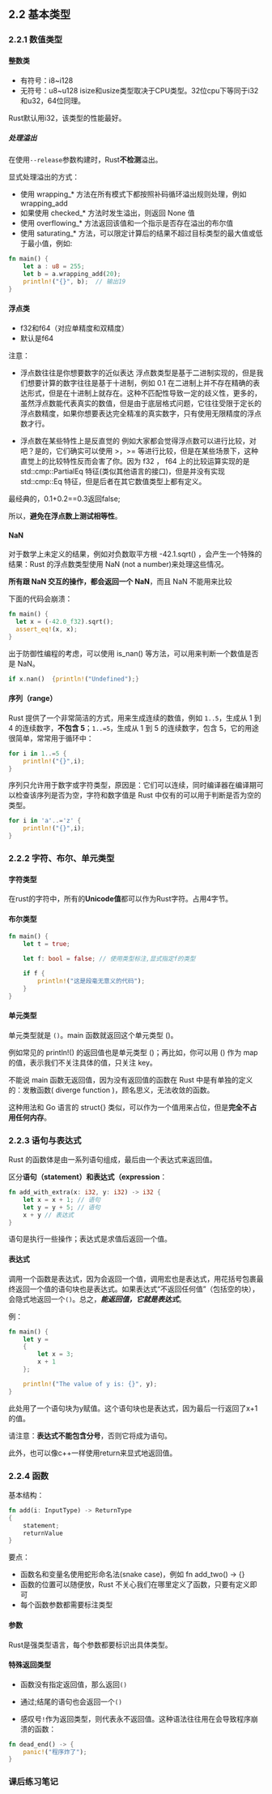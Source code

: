 ## 2.2 基本类型

### 2.2.1 数值类型

#### 整数类
* 有符号：i8~i128
* 无符号：u8~u128
isize和usize类型取决于CPU类型。32位cpu下等同于i32和u32，64位同理。

Rust默认用i32，该类型的性能最好。

##### 处理溢出
在使用`--release`参数构建时，Rust**不检测**溢出。

显式处理溢出的方式：
* 使用 wrapping_* 方法在所有模式下都按照补码循环溢出规则处理，例如 wrapping_add
* 如果使用 checked_* 方法时发生溢出，则返回 None 值
* 使用 overflowing_* 方法返回该值和一个指示是否存在溢出的布尔值
* 使用 saturating_* 方法，可以限定计算后的结果不超过目标类型的最大值或低于最小值，例如:
```rs
fn main() {
    let a : u8 = 255;
    let b = a.wrapping_add(20);
    println!("{}", b);  // 输出19
}
```

#### 浮点类
* f32和f64（对应单精度和双精度）
* 默认是f64

注意：
* 浮点数往往是你想要数字的近似表达 浮点数类型是基于二进制实现的，但是我们想要计算的数字往往是基于十进制，例如 0.1 在二进制上并不存在精确的表达形式，但是在十进制上就存在。这种不匹配性导致一定的歧义性，更多的，虽然浮点数能代表真实的数值，但是由于底层格式问题，它往往受限于定长的浮点数精度，如果你想要表达完全精准的真实数字，只有使用无限精度的浮点数才行。

* 浮点数在某些特性上是反直觉的 例如大家都会觉得浮点数可以进行比较，对吧？是的，它们确实可以使用 >，>= 等进行比较，但是在某些场景下，这种直觉上的比较特性反而会害了你。因为 f32 ， f64 上的比较运算实现的是 std::cmp::PartialEq 特征(类似其他语言的接口)，但是并没有实现 std::cmp::Eq 特征，但是后者在其它数值类型上都有定义。

最经典的，0.1+0.2==0.3返回false;

所以，**避免在浮点数上测试相等性**。

#### NaN
对于数学上未定义的结果，例如对负数取平方根 -42.1.sqrt() ，会产生一个特殊的结果：Rust 的浮点数类型使用 NaN (not a number)来处理这些情况。

**所有跟 NaN 交互的操作，都会返回一个 NaN**，而且 NaN 不能用来比较

下面的代码会崩溃：
```rs
fn main() {
  let x = (-42.0_f32).sqrt();
  assert_eq!(x, x);
}
```
出于防御性编程的考虑，可以使用 is_nan() 等方法，可以用来判断一个数值是否是 NaN。
```rs
if x.nan()  {println!("Undefined");}
```

#### 序列（range）
Rust 提供了一个非常简洁的方式，用来生成连续的数值，例如 `1..5`，生成从 1 到 4 的连续数字，**不包含 5**；`1..=5`，生成从 1 到 5 的连续数字，包含 5，它的用途很简单，常常用于循环中：
```rs
for i in 1..=5 {
    println!("{}",i);
}
```

序列只允许用于数字或字符类型，原因是：它们可以连续，同时编译器在编译期可以检查该序列是否为空，字符和数字值是 Rust 中仅有的可以用于判断是否为空的类型。
```rs
for i in 'a'..='z' {
    println!("{}",i);
}
```

### 2.2.2 字符、布尔、单元类型

#### 字符类型
在rust的字符中，所有的**Unicode值**都可以作为Rust字符。占用4字节。

#### 布尔类型
```rs
fn main() {
    let t = true;

    let f: bool = false; // 使用类型标注,显式指定f的类型

    if f {
        println!("这是段毫无意义的代码");
    }
}
```

#### 单元类型
单元类型就是 `()`。main 函数就返回这个单元类型 ()。

例如常见的 println!() 的返回值也是单元类型 ()；再比如，你可以用 () 作为 map 的值，表示我们不关注具体的值，只关注 key。

不能说 main 函数无返回值，因为没有返回值的函数在 Rust 中是有单独的定义的：发散函数( diverge function )，顾名思义，无法收敛的函数。

这种用法和 Go 语言的 struct{} 类似，可以作为一个值用来占位，但是**完全不占用任何内存**。

### 2.2.3 语句与表达式
Rust 的函数体是由一系列语句组成，最后由一个表达式来返回值。

区分**语句（statement）**和**表达式（expression**：
```rs
fn add_with_extra(x: i32, y: i32) -> i32 {
    let x = x + 1; // 语句
    let y = y + 5; // 语句
    x + y // 表达式
}
```
语句是执行一些操作；表达式是求值后返回一个值。

#### 表达式
调用一个函数是表达式，因为会返回一个值，调用宏也是表达式，用花括号包裹最终返回一个值的语句块也是表达式。如果表达式“不返回任何值”（包括空的块），会隐式地返回一个`()`。总之，***能返回值，它就是表达式***。

例：
```rs
fn main() {
    let y = 
    {
        let x = 3;
        x + 1
    };

    println!("The value of y is: {}", y);
}
```
此处用了一个语句块为y赋值。这个语句块也是表达式，因为最后一行返回了x+1的值。

请注意：**表达式不能包含分号**，否则它将成为语句。

此外，也可以像c++一样使用return来显式地返回值。

### 2.2.4 函数
基本结构：
```rs
fn add(i: InputType) -> ReturnType
{
    statement;
    returnValue
}
```

要点：
* 函数名和变量名使用蛇形命名法(snake case)，例如 fn add_two() -> {}
* 函数的位置可以随便放，Rust 不关心我们在哪里定义了函数，只要有定义即可
* 每个函数参数都需要标注类型

#### 参数
Rust是强类型语言，每个参数都要标识出具体类型。

#### 特殊返回类型
* 函数没有指定返回值，那么返回`()`
* 通过;结尾的语句也会返回一个`()`


* 感叹号`!`作为返回类型，则代表永不返回值。这种语法往往用在会导致程序崩溃的函数：
```rs
fn dead_end() -> {
    panic!("程序炸了");
}
```



### 课后练习笔记
